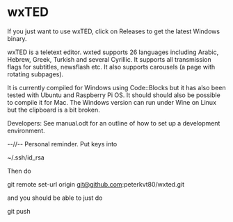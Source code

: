 # wxTED

If you just want to use wxTED, click on Releases to get the latest Windows binary.

wxTED is a teletext editor. wxted supports 26 languages including Arabic, Hebrew, Greek, Turkish and several Cyrillic.
It supports all transmission flags for subtitles, newsflash etc. It also supports carousels (a page with rotating subpages).

It is currently compiled for Windows using Code::Blocks but it has also been tested with Ubuntu and Raspberry Pi OS. It should should also be possible to compile it for Mac. The Windows version can run under Wine on Linux but the clipboard is a bit broken.

Developers: See manual.odt for an outline of how to set up a development environment.

--//--
Personal reminder. Put keys into

~/.ssh/id_rsa

Then do

git remote set-url origin git@github.com:peterkvt80/wxted.git

and you should be able to just do 

git push
